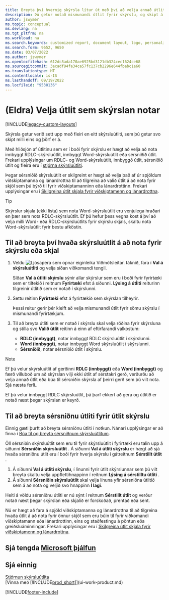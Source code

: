 ```yaml
---
title: Breyta því hvernig skýrsla lítur út með því að velja annað útlit
description: Þú getur notað mismunandi útlit fyrir skýrslu, og skipt á milli útlits til að breyta því hvernig skýrsla lítur út.
author: jswymer
ms.topic: conceptual
ms.devlang: na
ms.tgt_pltfrm: na
ms.workload: na
ms.search.keywords: customized report, document layout, logo, personalize
ms.search.form: 9652, 9650
ms.date: 03/07/2022
ms.author: jswymer
ms.openlocfilehash: 612dc8ada170ae6925bd3121db324cec1624ce68
ms.sourcegitcommit: 3acadf94fa34ca57fc137cb2296e644fbabc1a60
ms.translationtype: HT
ms.contentlocale: is-IS
ms.lasthandoff: 09/19/2022
ms.locfileid: "9530136"
---
```

# <a name="legacy-set-the-layout-used-by-a-report"></a>(Eldra) Velja útlit sem skýrslan notar

[!INCLUDE[legacy-custom-layouts](includes/legacy-custom-layouts.md)]

Skýrsla getur verið sett upp með fleiri en eitt skýrsluútliti, sem þú getur svo skipt milli eins og þörf er á.

Með hliðsjón af útlitinu sem er í boði fyrir skýrslu er hægt að velja að nota innbyggt RDLC-skýrsluútlit, innbyggt Word-skýrsluútlit eða sérsniðið útlit. Frekari upplýsingar um RDLC- og Word-skýrsluútlit, innbyggð útlit, sérsniðið útlit og fleira eru í [stjórna skýrsluútliti](ui-manage-report-layouts.md).

Þegar sérsniðið skýrsluútlit er skilgreint er hægt að velja það af úr spjöldum viðskiptamanna og lánardrottna til að tilgreina að valið útlit á að nota fyrir skjöl sem þú býrð til fyrir viðskiptamanninn eða lánardrottinn. Frekari upplýsingar eru í [Skilgreina útlit skjala fyrir viðskiptamenn og lánardrottna](ui-define-customer-vendor-document-layouts.md).

> [!TIP]  
> Skýrslur skjala (ekki lista) sem nota Word-skýrsluútlit eru venjulega hraðari en þær sem nota RDLC-skýrsluútlit. Ef þú hefur þess vegna kost á því að velja milli Word- eða RDLC-skýrsluútlits fyrir skýrslu skjals, skaltu nota Word-skýrsluútlit fyrir bestu afköstin.

## <a name="to-change-which-report-layout-to-use-for-a-report-or-document"></a>Til að breyta því hvaða skýrsluútlit á að nota fyrir skýrslu eða skjal

1. Veldu ![Ljósapera sem opnar eiginleika Viðmótsleitar.](media/ui-search/search_small.png "Segðu mér hvað þú vilt gera") táknið, fara í **Val á skýrsluútliti** og velja síðan viðkomandi tengil.
  
   Síðan **Val á útliti skýrslu** sýnir allar skýrslur sem eru í boði fyrir fyrirtæki sem er tiltekið í reitnum **Fyrirtæki** efst á síðunni. **Lýsing á útliti** <!-- **Selected Layout** -->reiturinn tilgreinir útlitið sem er notað í skýrslunni.
2. Settu reitinn **Fyrirtæki** efst á fyrirtækið sem skýrslan tilheyrir.

   Þessi reitur gerir þér kleift að velja mismunandi útlit fyrir sömu skýrslu í mismunandi fyrirtækjum.

3. Til að breyta útliti sem er notað í skýrslu skal velja röðina fyrir skýrsluna og stilla svo **Valið útlit** reitinn á einn af eftirfarandi valkostum:
   * **RDLC (innbyggt)**, notar innbyggt RDLC skýrsluútlit í skýrslunni.
   * **Word (innbyggt)**, notar innbyggt Word skýrsluútlit í skýrslunni.
   * **Sérsniðið**, notar sérsniðið útlit í skýrslu.  

> [!NOTE]
> Ef þú velur skýrsluútlit af gerðinni **RDLC (innbyggt)** eða **Word (innbyggt)** og færð villuboð um að skýrslan vilji ekki útlit af sérstakri gerð, verðurðu að velja annað útlit eða búa til sérsniðin skýrsla af þeirri gerð sem þú vilt nota. Sjá næsta ferli..

Ef þú velur innbyggt RDLC skýrsluútlit, þá þarf ekkert að gera og útlitið er notað næst þegar skýrslan er keyrð.

## <a name="to-change-the-custom-layout-to-use-for-a-report-layout"></a>Til að breyta sérsniðnu útliti fyrir útlit skýrslu

Einnig gæti þurft að breyta sérsniðnu útliti í notkun. Nánari upplýsingar er að finna í [Búa til og breyta sérsniðnum skýrsluútlitum](ui-how-create-custom-report-layout.md).

Öll sérsniðin skýrsluútlit sem eru til fyrir skýrsluútlit í fyrirtæki eru talin upp á síðunni **Sérsniðin skýrsluútlit** . Á síðunni **Val á útliti skýrslu** er hægt að sjá hvaða sérsniðnu útlit eru í boði fyrir hverja skýrslu í gátreitnum **Sérstillt útlit** .

1. Á síðunni **Val á útliti skýrslu**, í línunni fyrir útlit skýrslunnar sem þú vilt breyta skaltu velja uppflettihnappinn í reitnum **Lýsing á sérstilltu útliti** .
2. Á síðunni **Sérsniðin skýrsluútlit** skal velja línuna yfir sérsniðna útlitið sem á að nota og veljið svo hnappinn **Í lagi**.

Heiti á völdu sérsniðnu útliti er nú sýnt í reitnum **Sérstillt útlit** og verður notað næst þegar skýrslan eða skjalið er forskoðað, prentað eða sent.

Nú er hægt að fara á spjöld viðskiptamanna og lánardrottna til að tilgreina hvaða útlit á að nota fyrir önnur skjöl sem eru búin til fyrir viðkomandi viðskiptamann eða lánardrottinn, eins og staðfestingu á pöntun eða greiðsluáminningar. Frekari upplýsingar eru í [Skilgreina útlit skjala fyrir viðskiptamenn og lánardrottna](ui-define-customer-vendor-document-layouts.md).

## <a name="see-related-microsoft-training"></a>Sjá tengda [Microsoft þjálfun](/training/modules/change-documents-dynamics-365-business-central/index)

## <a name="see-also"></a>Sjá einnig
[Stjórnun skýrsluútlita](ui-manage-report-layouts.md)  
[Vinna með [!INCLUDE[prod_short](includes/prod_short.md)]](ui-work-product.md)


[!INCLUDE[footer-include](includes/footer-banner.md)]

